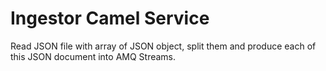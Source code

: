 # Ingestor Camel Service

Read JSON file with array of JSON object, split them and produce each of this JSON document into AMQ Streams.